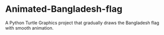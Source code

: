 # Animated-Bangladesh-flag
A Python Turtle Graphics project that gradually draws the Bangladesh flag with smooth animation.
